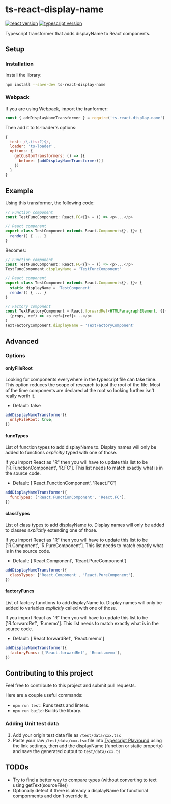 # ts-react-display-name

[![react version](https://img.shields.io/badge/React-16+-green.svg?style=flat-square)](https://github.com/facebook/react/)
[![typescript version](https://img.shields.io/badge/TypeScript-3.6+-green.svg?style=flat-square)](https://www.typescriptlang.org/)

Typescript transformer that adds displayName to React components.

## Setup

### Installation

Install the library:

```bash
npm install --save-dev ts-react-display-name
```

### Webpack

If you are using Webpack, import the tranformer:

```js
const { addDisplayNameTransformer } = require('ts-react-display-name')
```

Then add it to ts-loader's options:

```js
{
  test: /\.(tsx?)$/,
  loader: 'ts-loader',
  options: {
    getCustomTransformers: () => ({
      before: [addDisplayNameTransformer()]
    })
  }
}
```

## Example

Using this transformer, the following code:

```js
// Function component
const TestFuncComponent: React.FC<{}> = () => <p>...</p>

// React component
export class TestComponent extends React.Component<{}, {}> {
  render() { ... }
}
```

Becomes:

```js
// Function component
const TestFuncComponent: React.FC<{}> = () => <p>...</p>
TestFuncComponent.displayName = 'TestFuncComponent'

// React component
export class TestComponent extends React.Component<{}, {}> {
  static displayName = 'TestComponent'
  render() { ... }
}

// Factory component
const TextFactoryComponent = React.forwardRef<HTMLParagraphElement, {}>(
  (props, ref) => <p ref={ref}>...</p>
)
TextFactoryComponent.displayName = 'TextFactoryComponent'
```

## Advanced

### Options

#### onlyFileRoot

Looking for components everywhere in the typescript file can take time. This
option reduces the scope of research to just the root of the file. Most of
the time components are declared at the root so looking further isn't really
worth it.

- Default: false

```js
addDisplayNameTransformer({
  onlyFileRoot: true,
})
```

#### funcTypes

List of function types to add displayName to. Display names will only be added
to functions _explicitly_ typed with one of those.

If you import React as "R" then you will have to update this list to be
['R.FunctionComponent', 'R.FC']. This list needs to match exactly what is
in the source code.

- Default: ['React.FunctionComponent', 'React.FC']

```js
addDisplayNameTransformer({
  funcTypes: ['React.FunctionComponent', 'React.FC'],
})
```

#### classTypes

List of class types to add displayName to. Display names will only be added
to classes _explicitly_ extending one of those.

If you import React as "R" then you will have to update this list to be
['R.Component', 'R.PureComponent']. This list needs to match exactly what is
in the source code.

- Default: ['React.Component', 'React.PureComponent']

```js
addDisplayNameTransformer({
  classTypes: ['React.Component', 'React.PureComponent'],
})
```

#### factoryFuncs

List of factory functions to add displayName to. Display names will only be added
to variables _explicitly_ called with one of those.

If you import React as "R" then you will have to update this list to be
['R.forwardRef', 'R.memo']. This list needs to match exactly what is
in the source code.

- Default: ['React.forwardRef', 'React.memo']

```js
addDisplayNameTransformer({
  factoryFuncs: ['React.forwardRef', 'React.memo'],
})
```

## Contributing to this project

Feel free to contribute to this project and submit pull requests.

Here are a couple useful commands:

- `npm run test`: Runs tests and linters.
- `npm run build`: Builds the library.

### Adding Unit test data

1. Add your origin test data file as `/test/data/xxx.tsx`
2. Paste your raw `/test/data/xxx.tsx` file into [Typescript Playround](https://www.typescriptlang.org/play/index.html?target=1&jsx=2) using the link settings, then add the displayName (function or static property) and save the generated output to `test/data/xxx.ts`

## TODOs

- Try to find a better way to compare types (without converting to text
  using getText(sourceFile))
- Optionally detect if there is already a displayName for functional componments and don't override it.
